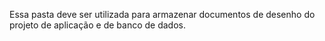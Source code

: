 Essa pasta deve ser utilizada para armazenar documentos de desenho do projeto de aplicação e de banco de dados.
